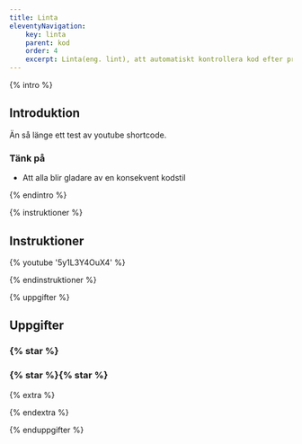 ```yaml
---
title: Linta
eleventyNavigation:
    key: linta
    parent: kod
    order: 4
    excerpt: Linta(eng. lint), att automatiskt kontrollera kod efter programmatiska och stilmässiga fel.
---
```


{% intro %}

## Introduktion

Än så länge ett test av youtube shortcode.

### Tänk på

-   Att alla blir gladare av en konsekvent kodstil

{% endintro %}

{% instruktioner %}

## Instruktioner

{% youtube '5y1L3Y4OuX4' %}

{% endinstruktioner %}

{% uppgifter %}

## Uppgifter

### {% star %}

### {% star %}{% star %}

{% extra %}

{% endextra %}

{% enduppgifter %}
